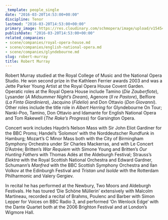 ```yaml
---
_template: people_single
date: "2016-03-20T14:53:00+00:00"
discipline: Tenor
lastmod: "2016-03-20T14:53:00+00:00"
primary_image: https://res.cloudinary.com/schmopera/image/upload/v1545409169/media/webhook-uploads/1458485570017/2016-03-20---Robert-Murray.jpg.jpg
publishDate: "2016-03-20T14:53:00+00:00"
related_companies:
- scene/companies/royal-opera-house.md
- scene/companies/english-national-opera.md
- scene/companies/glyndebourne.md
slug: robert-murray
title: Robert Murray
---
```


Robert Murray studied at the Royal College of Music and the National Opera Studio. He won second prize in the Kathleen Ferrier awards 2003 and was a Jette Parker Young Artist at the Royal Opera House Covent Garden. Operatic roles at the Royal Opera House include Tamino (*Die Zauberflote*), Lysander (*A Midsummer Night’s Dream*), Agenore (*Il re Pastore*), Belfiore (*La Finta Giardiniera*), Jacquino (*Fidelio*) and Don Ottavio (*Don Giovanni*). Other roles include the title role in *Albert Herring* for Glyndebourne On Tour; Nanki-Poo, Tamino, Don Ottavio and Idamante for English National Opera and Tom Rakewell (*The Rake’s Progress*) for Garsington Opera.

Concert work includes Haydn’s Nelson Mass with Sir John Eliot Gardiner for the BBC Proms; Handel’s ‘Solomon’ with the Norddeutscher Rundfunk in Hamburg; Mozart’s C Minor Mass both with the City of Birmingham Symphony Orchestra under Sir Charles Mackerras, and with Le Concert D’Astrée; Britten’s *War Requiem* with Simone Young and Britten’s *Our Hunting Fathers* with Thomas Adès at the Aldeburgh Festival; Strauss’s *Elektra* with the Royal Scottish National Orchestra and Edward Gardner, Schumann’s *Manfred* with the BBC Scottish Symphony Orchestra and Ilan Volkov at the Edinburgh Festival and *Tristan und Isolde* with the Rotterdam Philharmonic and Valery Gergiev.

In recital he has performed at the Newbury, Two Moors and Aldeburgh Festivals. He has toured ‘Die Schöne Müllerin’ extensively with Malcolm Martineau, recorded a recital of Brahms, Poulenc and Barber with Simon Lepper for Voices on BBC Radio 3, and performed ‘On Wenlock Edge’ with the Dante Quartet both at the 2006 Brighton Festival and at London’s Wigmore Hall.
